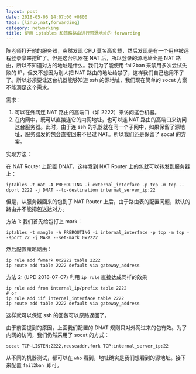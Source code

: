 ```yaml
---
layout: post
date: 2018-05-06 14:07:00 +0800
tags: [linux,nat,forwarding]
category: networking
title: 使用 iptables 和策略路由进行带源地址的 forwarding
---
```


陈老师打开他的服务器，突然发现 CPU 莫名高负载，然后发现是有一个用户被远程登录拿来挖矿了。但是这台机器在 NAT 后，所以登录的源地址全是 NAT 路由，所以不知道对方的地址是什么。我们为了能使用 fail2ban 来禁用多次尝试失败的 IP，但又不想因为别人把 NAT 路由的地址给禁了，这样我们自己也用不了了。所以必须要让这台机器能够知道 ssh 的源地址，我们现在简单的 socat 方案不能满足这个需求。

需求：

1. 可以在外网连 NAT 路由的高端口（如 2222）来访问这台机器。
2. 在内网中，既可以直接连它的内网地址，也可以连 NAT 路由的高端口来访问这台服务器。此时，由于连 ssh 的机器就在同一个子网中，如果保留了源地址，服务器发的包会直接回来不经过 NAT。所以我们还是保留了 socat 的方案。

实现方法：

在 NAT Router 上配置 DNAT，这样发到 NAT Router 上的包就可以转发到服务器上：

```shell
iptables -t nat -A PREROUTING -i external_interface -p tcp -m tcp --dport 2222 -j DNAT --to-destination internal_server_ip:22
```

但是，从服务器回来的包到了 NAT Router 上后，由于路由表的配置问题，默认的路由并不能把包送达对方。

方法 1:
我们首先给包打上 mark：

```shell
iptables -t mangle -A PREROUTING -i internal_interface -p tcp -m tcp --sport 22 -j MARK --set-mark 0x2222
```

然后配置策略路由：

```shell
ip rule add fwmark 0x2222 table 2222
ip route add table 2222 default via gateway_address
```

方法 2: (UPD 2018-07-07)
利用 `ip rule` 直接达成同样的效果

```shell
ip rule add from internal_ip/prefix table 2222
# or
ip rule add iif internal_interface table 2222
ip route add table 2222 default via gateway_address
```

这样就可以保证 ssh 的回包可以原路返回了。

由于前面提到的原因，上面我们配置的 DNAT 规则只对外网过来的包有效。为了内网的访问，我们仍然采用了 socat 的方式：

```shell
socat TCP-LISTEN:2222,reuseaddr,fork TCP:internal_server_ip:22
```

从不同的机器测试，都可以在 `who` 看到，地址确实是我们想看到的源地址。接下来配置 `fail2ban `即可。

